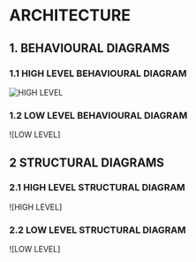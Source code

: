 
# ARCHITECTURE

## 1. BEHAVIOURAL DIAGRAMS

### 1.1 HIGH LEVEL BEHAVIOURAL DIAGRAM

![HIGH LEVEL](https://user-images.githubusercontent.com/98839429/157835537-c8ba37f6-764f-4959-b5c9-9fc3d8a8e9bd.png)



### 1.2 LOW LEVEL BEHAVIOURAL DIAGRAM

![LOW LEVEL]

## 2 STRUCTURAL DIAGRAMS

### 2.1 HIGH LEVEL STRUCTURAL DIAGRAM

![HIGH LEVEL]

### 2.2 LOW LEVEL STRUCTURAL DIAGRAM

![LOW LEVEL]

